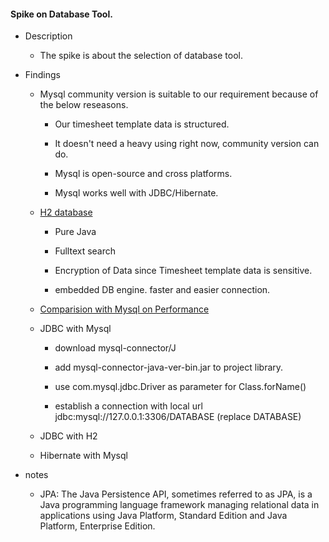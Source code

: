 #### Spike on Database Tool.

* Description
	
	* The spike is about the selection of database tool. 


* Findings

	* Mysql community version is suitable to our requirement because of the below reseasons. 

		* Our timesheet template data is structured.

		* It doesn't need a heavy using right now, community version can do.

		* Mysql is open-source and cross platforms.

		* Mysql works well with JDBC/Hibernate.


	* [H2 database](http://www.h2database.com/html/main.html)

		* Pure Java

		* Fulltext search

		* Encryption of Data since Timesheet template data is sensitive.

		* embedded DB engine. faster and easier connection. 

	* [Comparision with Mysql on Performance](http://www.jpab.org/Hibernate/H2/server/Hibernate/MySQL/server.html)

	* JDBC with Mysql

		* download mysql-connector/J 

		* add mysql-connector-java-ver-bin.jar to project library.

		* use com.mysql.jdbc.Driver as parameter for Class.forName()

		* establish a connection with local url jdbc:mysql://127.0.0.1:3306/DATABASE (replace DATABASE)

	* JDBC with H2


	* Hibernate with Mysql







		

* notes

	* JPA: The Java Persistence API, sometimes referred to as JPA, is a Java programming language framework managing relational data in applications using Java Platform, Standard Edition and Java Platform, Enterprise Edition.



